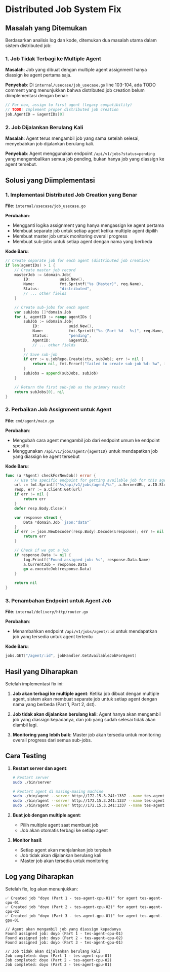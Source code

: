 # Distributed Job System Fix

## Masalah yang Ditemukan

Berdasarkan analisis log dan kode, ditemukan dua masalah utama dalam sistem distributed job:

### 1. Job Tidak Terbagi ke Multiple Agent
**Masalah**: Job yang dibuat dengan multiple agent assignment hanya diassign ke agent pertama saja.

**Penyebab**: Di `internal/usecase/job_usecase.go` line 103-104, ada TODO comment yang menunjukkan bahwa distributed job creation belum diimplementasi dengan benar:

```go
// For now, assign to first agent (legacy compatibility)
// TODO: Implement proper distributed job creation
job.AgentID = &agentIDs[0]
```

### 2. Job Dijalankan Berulang Kali
**Masalah**: Agent terus mengambil job yang sama setelah selesai, menyebabkan job dijalankan berulang kali.

**Penyebab**: Agent menggunakan endpoint `/api/v1/jobs?status=pending` yang mengembalikan semua job pending, bukan hanya job yang diassign ke agent tersebut.

## Solusi yang Diimplementasi

### 1. Implementasi Distributed Job Creation yang Benar

**File**: `internal/usecase/job_usecase.go`

**Perubahan**:
- Mengganti logika assignment yang hanya mengassign ke agent pertama
- Membuat separate job untuk setiap agent ketika multiple agent dipilih
- Membuat master job untuk monitoring overall progress
- Membuat sub-jobs untuk setiap agent dengan nama yang berbeda

**Kode Baru**:
```go
// Create separate job for each agent (distributed job creation)
if len(agentIDs) > 1 {
    // Create master job record
    masterJob := &domain.Job{
        ID:             uuid.New(),
        Name:           fmt.Sprintf("%s (Master)", req.Name),
        Status:         "distributed",
        // ... other fields
    }

    // Create sub-jobs for each agent
    var subJobs []*domain.Job
    for i, agentID := range agentIDs {
        subJob := &domain.Job{
            ID:             uuid.New(),
            Name:           fmt.Sprintf("%s (Part %d - %s)", req.Name, i+1, agentName),
            Status:         "pending",
            AgentID:        &agentID,
            // ... other fields
        }
        // Save sub-job
        if err := u.jobRepo.Create(ctx, subJob); err != nil {
            return nil, fmt.Errorf("failed to create sub-job %d: %w", i, err)
        }
        subJobs = append(subJobs, subJob)
    }

    // Return the first sub-job as the primary result
    return subJobs[0], nil
}
```

### 2. Perbaikan Job Assignment untuk Agent

**File**: `cmd/agent/main.go`

**Perubahan**:
- Mengubah cara agent mengambil job dari endpoint umum ke endpoint spesifik
- Menggunakan `/api/v1/jobs/agent/{agentID}` untuk mendapatkan job yang diassign ke agent tersebut

**Kode Baru**:
```go
func (a *Agent) checkForNewJob() error {
    // Use the specific endpoint for getting available job for this agent
    url := fmt.Sprintf("%s/api/v1/jobs/agent/%s", a.ServerURL, a.ID.String())
    resp, err := a.Client.Get(url)
    if err != nil {
        return err
    }
    defer resp.Body.Close()

    var response struct {
        Data *domain.Job `json:"data"`
    }
    if err := json.NewDecoder(resp.Body).Decode(&response); err != nil {
        return err
    }

    // Check if we got a job
    if response.Data != nil {
        log.Printf("Found assigned job: %s", response.Data.Name)
        a.CurrentJob = response.Data
        go a.executeJob(response.Data)
    }

    return nil
}
```

### 3. Penambahan Endpoint untuk Agent Job

**File**: `internal/delivery/http/router.go`

**Perubahan**:
- Menambahkan endpoint `/api/v1/jobs/agent/:id` untuk mendapatkan job yang tersedia untuk agent tertentu

**Kode Baru**:
```go
jobs.GET("/agent/:id", jobHandler.GetAvailableJobForAgent)
```

## Hasil yang Diharapkan

Setelah implementasi fix ini:

1. **Job akan terbagi ke multiple agent**: Ketika job dibuat dengan multiple agent, sistem akan membuat separate job untuk setiap agent dengan nama yang berbeda (Part 1, Part 2, dst).

2. **Job tidak akan dijalankan berulang kali**: Agent hanya akan mengambil job yang diassign kepadanya, dan job yang sudah selesai tidak akan diambil lagi.

3. **Monitoring yang lebih baik**: Master job akan tersedia untuk monitoring overall progress dari semua sub-jobs.

## Cara Testing

1. **Restart server dan agent**:
   ```bash
   # Restart server
   sudo ./bin/server
   
   # Restart agent di masing-masing machine
   sudo ./bin/agent --server http://172.15.3.241:1337 --name tes-agent-cpu-01 --ip "172.15.1.94" --agent-key "c59a995d"
   sudo ./bin/agent --server http://172.15.3.241:1337 --name tes-agent-cpu-02 --ip "172.15.1.196" --agent-key "99230bc5"
   sudo ./bin/agent --server http://172.15.3.241:1337 --name tes-agent-gpu-01 --ip "30.30.30.39" --agent-key "56465c86"
   ```

2. **Buat job dengan multiple agent**:
   - Pilih multiple agent saat membuat job
   - Job akan otomatis terbagi ke setiap agent

3. **Monitor hasil**:
   - Setiap agent akan menjalankan job terpisah
   - Job tidak akan dijalankan berulang kali
   - Master job akan tersedia untuk monitoring

## Log yang Diharapkan

Setelah fix, log akan menunjukkan:

```
✅ Created job "doyo (Part 1 - tes-agent-cpu-01)" for agent tes-agent-cpu-01
✅ Created job "doyo (Part 2 - tes-agent-cpu-02)" for agent tes-agent-cpu-02  
✅ Created job "doyo (Part 3 - tes-agent-gpu-01)" for agent tes-agent-gpu-01

// Agent akan mengambil job yang diassign kepadanya
Found assigned job: doyo (Part 1 - tes-agent-cpu-01)
Found assigned job: doyo (Part 2 - tes-agent-cpu-02)
Found assigned job: doyo (Part 3 - tes-agent-gpu-01)

// Job tidak akan dijalankan berulang kali
Job completed: doyo (Part 1 - tes-agent-cpu-01)
Job completed: doyo (Part 2 - tes-agent-cpu-02)
Job completed: doyo (Part 3 - tes-agent-gpu-01)
```

